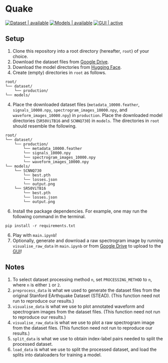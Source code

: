 # Quake

[![Dataset | available](https://img.shields.io/badge/Dataset-available-red)](https://drive.google.com/file/d/1ln0j21XmYO9onMP6qsE-wtxhP-k7X2w3/view)
[![Models | available](https://img.shields.io/badge/Models-available-red)](https://huggingface.co/spaces/glimeuxe/quake/tree/main/models)
[![GUI | active](https://img.shields.io/badge/GUI-active-blue)](https://huggingface.co/spaces/glimeuxe/quake)

## Setup

1. Clone this repository into a root directory (hereafter, `root`) of your choice.
2. Download the dataset files from [Google Drive](https://drive.google.com/file/d/1ln0j21XmYO9onMP6qsE-wtxhP-k7X2w3/view).
3. Download the model directories from [Hugging Face](https://huggingface.co/spaces/glimeuxe/quake/tree/main/models).
4. Create (empty) directories in `root` as follows.

```
root/
└── dataset/
    └── production/
└── models/
```

4. Place the downloaded dataset files (`metadata_10000.feather`, `signals_10000.npy`, `spectrogram_images_10000.npy`, and `waveform_images_10000.npy`) in `production`. Place the downloaded model directories (`SR50ViTB16` and `SCNNQ730`) in `models`. The directories in `root` should resemble the following.

```
root/
└── dataset/
    └── production/
        └── metadata_10000.feather
        └── signals_10000.npy
        └── spectrogram_images_10000.npy
        └── waveform_images_10000.npy
└── models/
    └── SCNNQ730
        └── best.pth
        └── losses.json
        └── output.png
    └── SR50ViTB16
        └── best.pth
        └── losses.json
        └── output.png
```

6. Install the package dependencies. For example, one may run the following command in the terminal.

```
pip install -r requirements.txt
```

6. Play with `main.ipynb`!
7. Optionally, generate and download a raw spectrogram image by running `visualise_raw_data` in `main.ipynb` or from [Google Drive](https://drive.google.com/file/d/1cPLsMM9ucBGQMaqjy_Mw1ubo9vSX94RO/view) to upload to the [GUI](https://huggingface.co/spaces/glimeuxe/quake)!

## Notes
1. To select dataset processing method `n`, set `PROCESSING_METHOD` to `n`, where `n` is either `1` or `2`.
2. `preprocess_data` is what we used to generate the dataset files from the original Stanford EArthquake Dataset (STEAD). (This function need not run to reproduce our results.)
3. `visualise_data` is what we use to plot annotated waveform and spectrogram images from the dataset files. (This function need not run to reproduce our results.)
4. `visualise_raw_data` is what we use to plot a raw spectrogram image from the dataset files. (This function need not run to reproduce our results.)
5. `split_data` is what we use to obtain index-label pairs needed to split the processed dataset.
6. `load_data` is what we use to split the processed dataset, and load the splits into dataloaders for training a model.
